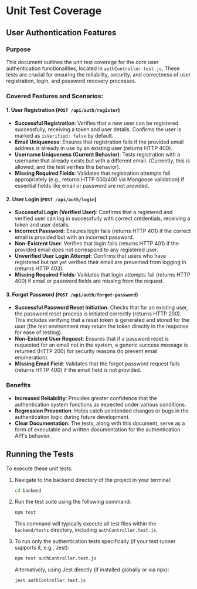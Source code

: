 # Unit Test Coverage
## User Authentication Features
### Purpose
This document outlines the unit test coverage for the core user authentication functionalities, located in `authController.test.js`. These tests are crucial for ensuring the reliability, security, and correctness of user registration, login, and password recovery processes.

### Covered Features and Scenarios:

#### 1. User Registration (`POST /api/auth/register`)
-   **Successful Registration**: Verifies that a new user can be registered successfully, receiving a token and user details. Confirms the user is marked as `isVerified: false` by default.
-   **Email Uniqueness**: Ensures that registration fails if the provided email address is already in use by an existing user (returns HTTP 400).
-   **Username Uniqueness (Current Behavior)**: Tests registration with a username that already exists but with a different email. (Currently, this is allowed, and the test verifies this behavior).
-   **Missing Required Fields**: Validates that registration attempts fail appropriately (e.g., returns HTTP 500/400 via Mongoose validation) if essential fields like email or password are not provided.

#### 2. User Login (`POST /api/auth/login`)
-   **Successful Login (Verified User)**: Confirms that a registered and verified user can log in successfully with correct credentials, receiving a token and user details.
-   **Incorrect Password**: Ensures login fails (returns HTTP 401) if the correct email is provided but with an incorrect password.
-   **Non-Existent User**: Verifies that login fails (returns HTTP 401) if the provided email does not correspond to any registered user.
-   **Unverified User Login Attempt**: Confirms that users who have registered but not yet verified their email are prevented from logging in (returns HTTP 403).
-   **Missing Required Fields**: Validates that login attempts fail (returns HTTP 400) if email or password fields are missing from the request.

#### 3. Forgot Password (`POST /api/auth/forgot-password`)
-   **Successful Password Reset Initiation**: Checks that for an existing user, the password reset process is initiated correctly (returns HTTP 200). This includes verifying that a reset token is generated and stored for the user (the test environment may return the token directly in the response for ease of testing).
-   **Non-Existent User Request**: Ensures that if a password reset is requested for an email not in the system, a generic success message is returned (HTTP 200) for security reasons (to prevent email enumeration).
-   **Missing Email Field**: Validates that the forgot password request fails (returns HTTP 400) if the email field is not provided.

### Benefits
-   **Increased Reliability**: Provides greater confidence that the authentication system functions as expected under various conditions.
-   **Regression Prevention**: Helps catch unintended changes or bugs in the authentication logic during future development.
-   **Clear Documentation**: The tests, along with this document, serve as a form of executable and written documentation for the authentication API's behavior.

## Running the Tests

To execute these unit tests:

1.  Navigate to the backend directory of the project in your terminal:
    ```bash
    cd backend
    ```

2.  Run the test suite using the following command:
    ```bash
    npm test
    ```
    This command will typically execute all test files within the `backend/tests` directory, including `authController.test.js`.

3.  To run only the authentication tests specifically (if your test runner supports it, e.g., Jest):
    ```bash
    npm test authController.test.js
    ```
    Alternatively, using Jest directly (if installed globally or via npx):
    ```bash
    jest authController.test.js
    ```
